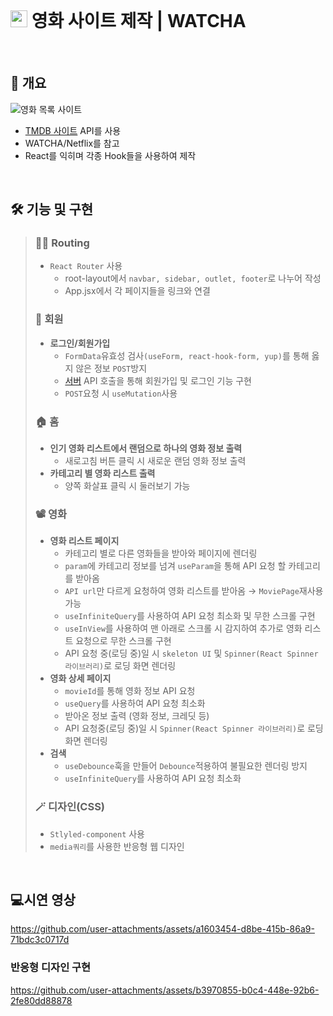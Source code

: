 <br>

# <img height="27px" width="27px" src="https://github.com/user-attachments/assets/9c7482c9-e6d0-4416-93ae-35b52f4701ea"/> 영화 사이트 제작 | WATCHA

<br>

## 🎈 개요

![영화 목록 사이트](https://github.com/user-attachments/assets/9a7288d4-5c83-4811-96c9-61839af4d6fd)

- [TMDB 사이트](https://www.themoviedb.org/?language=ko#play=eknj5_0tF2s) API를 사용
- WATCHA/Netflix를 참고
- React를 익히며 각종 Hook들을 사용하여 제작

<br>

## 🛠️ 기능 및 구현
> ### ⛓️‍💥 Routing
>
> - `React Router` 사용
>    - root-layout에서 `navbar, sidebar, outlet, footer`로 나누어 작성
>    - App.jsx에서 각 페이지들을 링크와 연결
>
> ### 🤗 회원
> 
> - **로그인/회원가입**
>     - `FormData`유효성 검사`(useForm, react-hook-form, yup)`를 통해 옳지 않은 정보 `POST`방지
>     - [서버](https://github.com/jjjuni/UMC_webstudy/tree/main/UMC-7th-WATCHA-BE) API 호출을 통해 회원가입 및 로그인 기능 구현
>     - `POST`요청 시 `useMutation`사용
> 
> ### 🏠 홈
> 
> - **인기 영화 리스트에서 랜덤으로 하나의 영화 정보 출력**
>     - 새로고침 버튼 클릭 시 새로운 랜덤 영화 정보 출력
> - **카테고리 별 영화 리스트 출력**
>     - 양쪽 화살표 클릭 시 둘러보기 가능
> 
> ### 📽️ 영화
> 
> - **영화 리스트 페이지**
>     - 카테고리 별로 다른 영화들을 받아와 페이지에 렌더링
>     - `param`에 카테고리 정보를 넘겨 `useParam`을 통해 API 요청 할 카테고리를 받아옴
>     - `API url`만 다르게 요청하여 영화 리스트를 받아옴
    → `MoviePage`재사용 가능
>     - `useInfiniteQuery`를 사용하여 API 요청 최소화 및 무한 스크롤 구현
>     - `useInView`를 사용하여 맨 아래로 스크롤 시 감지하여 추가로 영화 리스트 요청으로 무한 스크롤 구현
>     - API 요청 중(로딩 중)일 시 `skeleton UI` 및 `Spinner(React Spinner 라이브러리)`로 로딩 화면 렌더링
> - **영화 상세 페이지**
>     - `movieId`를 통해 영화 정보 API 요청
>     - `useQuery`를 사용하여 API 요청 최소화
>     - 받아온 정보 출력 (영화 정보, 크레딧 등)
>     - API 요청중(로딩 중)일 시 `Spinner(React Spinner 라이브러리)`로 로딩 화면 렌더링
> - **검색**
>     - `useDebounce`훅을 만들어 `Debounce`적용하여 불필요한 렌더링 방지
>     - `useInfiniteQuery`를 사용하여 API 요청 최소화
> 
> ### 🪄 디자인(CSS)
> 
> - `Stlyled-component` 사용
> - `media쿼리`를 사용한 반응형 웹 디자인

<br>

## 💻시연 영상

https://github.com/user-attachments/assets/a1603454-d8be-415b-86a9-71bdc3c0717d

### 반응형 디자인 구현

https://github.com/user-attachments/assets/b3970855-b0c4-448e-92b6-2fe80dd88878

<br>
